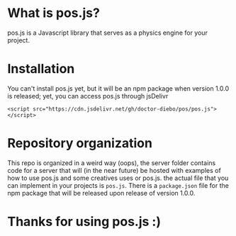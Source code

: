 # What is pos.js?

pos.js is a Javascript library that serves as a physics engine for your project.

# Installation

You can't install pos.js yet, but it will be an npm package when version 1.0.0 is released; yet, you can access pos.js through jsDelivr

```
<script src="https://cdn.jsdelivr.net/gh/doctor-diebo/pos/pos.js"></script>
```

# Repository organization

This repo is organized in a weird way (oops), the server folder contains code for a server that will (in the near future) be hosted with examples of how to use pos.js and some creatives uses or pos.js. the actual file that you can implement in your projects is `pos.js`. There is a `package.json` file for the npm package that will be released upon release of version 1.0.0.

# Thanks for using pos.js :)
